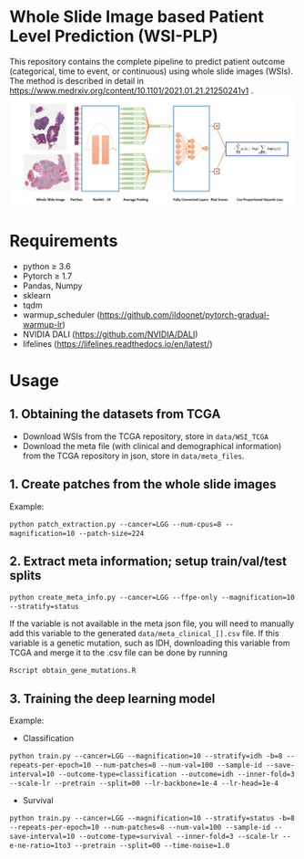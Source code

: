 # Whole Slide Image based Patient Level Prediction (WSI-PLP)
This repository contains the complete pipeline to predict patient outcome (categorical, time to event, or continuous) using whole slide images (WSIs). The method is described in detail in https://www.medrxiv.org/content/10.1101/2021.01.21.21250241v1 . 
![Model Structure](figure/model-structure.png)

# Requirements
* python ≥ 3.6
* Pytorch ≥ 1.7
* Pandas, Numpy
* sklearn
* tqdm
* warmup_scheduler (https://github.com/ildoonet/pytorch-gradual-warmup-lr)
* NVIDIA DALI (https://github.com/NVIDIA/DALI)
* lifelines (https://lifelines.readthedocs.io/en/latest/)

# Usage

## 1. Obtaining the datasets from TCGA

* Download WSIs from the TCGA repository, store in `data/WSI_TCGA`
* Download the meta file (with clinical and demographical information) from the TCGA repository in json, store in `data/meta_files`.


## 1. Create patches from the whole slide images

Example: 

```
python patch_extraction.py --cancer=LGG --num-cpus=8 --magnification=10 --patch-size=224 
```

## 2. Extract meta information; setup train/val/test splits

```
python create_meta_info.py --cancer=LGG --ffpe-only --magnification=10 --stratify=status
```

If the variable is not available in the meta json file, you will need to manually add this variable to the generated `data/meta_clinical_[].csv` file. If this variable is a genetic mutation, such as IDH, downloading this variable from TCGA and merge it to the .csv file can be done by running

```
Rscript obtain_gene_mutations.R
```

## 3. Training the deep learning model

Example:

* Classification
```
python train.py --cancer=LGG --magnification=10 --stratify=idh -b=8 --repeats-per-epoch=10 --num-patches=8 --num-val=100 --sample-id --save-interval=10 --outcome-type=classification --outcome=idh --inner-fold=3 --scale-lr --pretrain --split=00 --lr-backbone=1e-4 --lr-head=1e-4
```

* Survival
```
python train.py --cancer=LGG --magnification=10 --stratify=status -b=8 --repeats-per-epoch=10 --num-patches=8 --num-val=100 --sample-id --save-interval=10 --outcome-type=survival --inner-fold=3 --scale-lr --e-ne-ratio=1to3 --pretrain --split=00 --time-noise=1.0
```